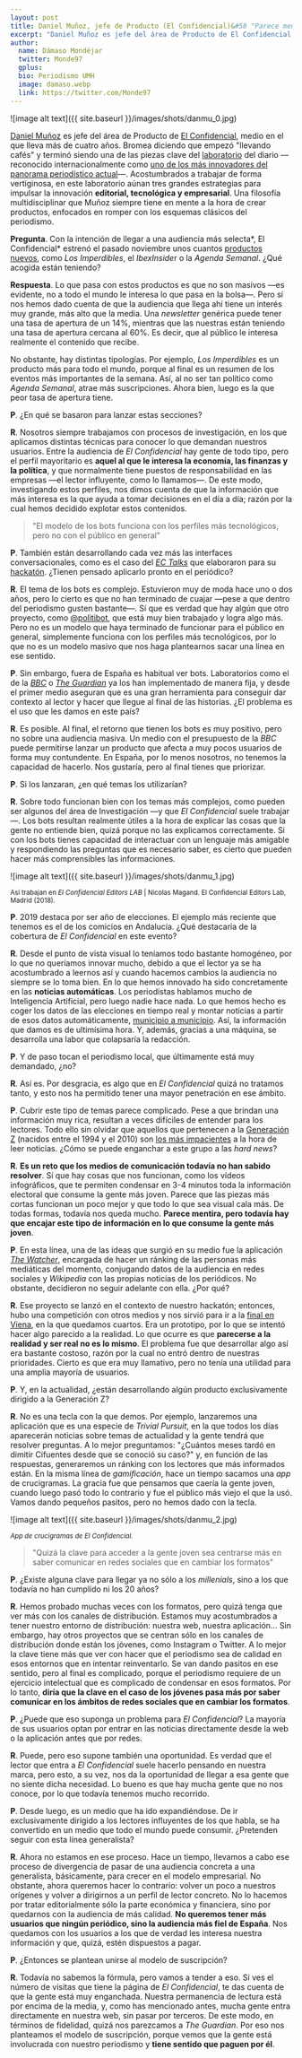 ```yaml
---
layout: post
title: Daniel Muñoz, jefe de Producto (El Confidencial)&#58 "Parece mentira, pero los medios de comunicación todavía no hemos dado con la tecla para llegar a la gente joven"
excerpt: "Daniel Muñoz es jefe del área de Producto de El Confidencial, medio en el que lleva más de cuatro años. Bromea diciendo que empezó 'llevando cafés' y terminó siendo una de las piezas clave del laboratorio del diario —reconocido internacionalmente como uno de los más innovadores del panorama periodístico actual—. Acostumbrados a trabajar de forma vertiginosa, en este laboratorio aúnan tres grandes estrategias para impulsar la innovación editorial, tecnológica y empresarial. Una filosofía multidisciplinar que Muñoz siempre tiene en mente a la hora de crear productos, enfocados en romper con los esquemas clásicos del periodismo."
author:
  name: Dámaso Mondéjar
  twitter: Monde97
  gplus:  
  bio: Periodismo UMH
  image: damaso.webp
  link: https://twitter.com/Monde97
---
```

![image alt text]({{ site.baseurl }}/images/shots/danmu_0.jpg)

[Daniel Muñoz](https://twitter.com/DanielPublico?lang=es) es jefe del área de Producto de [El Confidencial](https://www.elconfidencial.com/), medio en el que lleva más de cuatro años. Bromea diciendo que empezó "llevando cafés" y terminó  siendo una de las piezas clave del [laboratorio](https://lab.elconfidencial.com/) del diario —reconocido internacionalmente como [uno de los más innovadores del panorama periodístico actual](https://blogs.elconfidencial.com/comunicacion/en-contacto/2017-03-06/editors-lab-madrid-el-confidencial-lab_1342744/)—. Acostumbrados a trabajar de forma vertiginosa, en este laboratorio aúnan tres grandes estrategias para impulsar la innovación **editorial, tecnológica y empresarial**. Una filosofía multidisciplinar que Muñoz siempre tiene en mente a la hora de crear productos, enfocados en romper con los esquemas clásicos del periodismo. 

**Pregunta**. Con la intención de llegar a una audiencia más selecta*, El Confidencial* estrenó el pasado noviembre unos cuantos [productos nuevos](https://www.elconfidencial.com/espana/2018-11-14/los-imperdibles-newsletter-noticias-opinion-revista-internacional_1643912/), como *Los Imperdibles*, el *IbexInside*r o la *Agenda Semanal*. ¿Qué acogida están teniendo?

**Respuesta**. Lo que pasa con estos productos es que no son masivos —es evidente, no a todo el mundo le interesa lo que pasa en la bolsa—. Pero sí nos hemos dado cuenta de que la audiencia que llega ahí tiene un interés muy grande, más alto que la media. Una *newsletter* genérica puede tener una tasa de apertura de un 14%, mientras que las nuestras están teniendo una tasa de apertura cercana al 60%. Es decir, que al público le interesa realmente el contenido que recibe. 

No obstante, hay distintas tipologías. Por ejemplo, *Los Imperdibles* es un producto más para todo el mundo, porque al final es un resumen de los eventos más importantes de la semana. Así, al no ser tan político como *Agenda Semanal*, atrae más suscripciones. Ahora bien, luego es la que peor tasa de apertura tiene.

**P**. ¿En qué se basaron para lanzar estas secciones?

**R**. Nosotros siempre trabajamos con procesos de investigación, en los que aplicamos  distintas técnicas para conocer lo que demandan nuestros usuarios. Entre la audiencia de *El Confidencial* hay gente de todo tipo, pero el perfil mayoritario es **aquel al que le interesa la economía, las finanzas y la política**, y que normalmente tiene puestos de responsabilidad en las empresas —el lector influyente, como lo llamamos—. De este modo, investigando estos perfiles, nos dimos cuenta de que la información que más interesa es la que ayuda a tomar decisiones en el día a día; razón por la cual hemos decidido explotar estos contenidos. 

>"El modelo de los bots funciona con los perfiles más tecnológicos, pero no con el público en general"

**P**. También están desarrollando cada vez más las interfaces conversacionales, como es el caso del *[EC Talks](https://lab.elconfidencial.com/venimos-desde-hace-un-tiempo-escuchando-sobre-interfaces-conversacionales-fe6da4bc8a6a)* que elaboraron para su[ hackatón](https://www.elconfidencial.com/autores/elconfidencial-lab-560/). ¿Tienen pensado aplicarlo pronto en el periódico?

**R**. El tema de los bots es complejo. Estuvieron muy de moda hace uno o dos años, pero lo cierto es que no han terminado de cuajar —pese a que dentro del periodismo gusten bastante—. Sí que es verdad que hay algún que otro proyecto, como [@politibot](https://twitter.com/politibot?lang=es), que está muy bien trabajado y logra algo más. Pero no es un modelo que haya terminado de funcionar para el público en general, simplemente funciona con los perfiles más tecnológicos, por lo que no es un modelo masivo que nos haga plantearnos sacar una línea en ese sentido.

**P**. Sin embargo, fuera de España es habitual ver bots. Laboratorios como el de la *[BBC](http://bbcnewslabs.co.uk/projects/bots/)* o *[The Guardian](https://www.theguardian.com/help/insideguardian/2016/nov/07/introducing-the-guardian-chatbot)* ya los han implementado de manera fija, y desde el primer medio aseguran que es una gran herramienta para conseguir dar contexto al lector y hacer que llegue al final de las historias. ¿El problema es el uso que les damos en este país?

**R**. Es posible. Al final, el retorno que tienen los bots es muy positivo, pero no sobre una audiencia masiva. Un medio con el presupuesto de la *BBC* puede permitirse lanzar un producto que afecta a muy pocos usuarios de forma muy contundente. En España, por lo menos nosotros, no tenemos la capacidad de hacerlo. Nos gustaría, pero al final tienes que priorizar.

**P**.  Si los lanzaran, ¿en qué temas los utilizarían?

**R**. Sobre todo funcionan bien con los temas más complejos, como pueden ser algunos del área de Investigación —y que *El Confidencial* suele trabajar—. Los bots resultan realmente útiles a la hora de explicar las cosas que la gente no entiende bien, quizá porque no las explicamos correctamente. Si con los bots tienes capacidad de interactuar con un lenguaje más amigable y respondiendo las preguntas que es necesario saber, es cierto que pueden hacer más comprensibles las informaciones. 

![image alt text]({{ site.baseurl }}/images/shots/danmu_1.jpg)

<sup>Así trabajan en *El Confidencial Editors LAB* | Nicolas Magand. El Confidencial Editors Lab, Madrid (2018).

**P**. 2019 destaca por ser año de elecciones. El ejemplo más reciente que tenemos es el de los comicios en Andalucía. ¿Qué destacaría de la cobertura de *El Confidencial* en este evento?

**R**. Desde el punto de vista visual lo teníamos todo bastante homogéneo, por lo que no queríamos innovar mucho, debido a que el lector ya se ha acostumbrado a leernos así y cuando hacemos cambios la audiencia no siempre se lo toma bien. En lo que hemos innovado ha sido concretamente en las **noticias automáticas**. Los periodistas hablamos mucho de Inteligencia Artificial, pero luego nadie hace nada. Lo que hemos hecho es coger los datos de las elecciones en tiempo real y montar noticias a partir de esos datos automáticamente, [municipio a municipio](https://www.elconfidencial.com/elecciones-andalucia/2018-12-02/elecciones-andaluzas-directo-resultados-escrutinio_1680670/). Así, la información que damos es de ultimísima hora. Y, además, gracias a una máquina, se desarrolla una labor que colapsaría la redacción.

**P**. Y de paso tocan el periodismo local, que últimamente está muy demandado, ¿no? 

**R**. Así es. Por desgracia, es algo que en *El Confidencial* quizá no tratamos tanto, y esto nos ha permitido tener una mayor penetración en ese ámbito. 

**P**. Cubrir este tipo de temas parece complicado. Pese a que brindan una información muy rica, resultan a veces difíciles de entender para los lectores. Todo ello sin olvidar que aquellos que pertenecen a la [Generación Z](https://www.lavanguardia.com/vivo/20180715/45818419326/dia-habilidades-juventud-generacion-z.html) (nacidos entre el 1994 y el 2010) son [los más impacientes](https://www.lanacion.com.ar/2181378-como-son-los-millennials-a-travesde-la-mirada-de-la-generacion-z) a la hora de leer noticias. ¿Cómo se puede enganchar a este grupo a las *hard news*?

**R**. **Es un reto que los medios de comunicación todavía no han sabido resolver**. Sí que hay cosas que nos funcionan, como los vídeos infográficos, que te permiten condensar en 3-4 minutos toda la información electoral que consume la gente más joven. Parece que las piezas más cortas funcionan un poco mejor y que todo lo que sea visual cala más. De todas formas, todavía nos queda mucho. **Parece mentira, pero todavía hay que encajar este tipo de información en lo que consume la gente más joven**.

**P**. En esta línea, una de las ideas que surgió en su medio fue la aplicación *[The Watcher](https://lab.elconfidencial.com/hard-news-para-la-nueva-generaci%C3%B3n-la-idea-que-nos-hizo-ganar-el-editors-lab-2017-en-espa%C3%B1a-9b97d411d563)*, encargada de hacer un ránking de las personas más mediáticas del momento, conjugando datos de la audiencia en redes sociales y *Wikipedia* con las propias noticias de los periódicos. No obstante, decidieron no seguir adelante con ella. ¿Por qué?

**R**. Ese proyecto se lanzó en el contexto de nuestro hackatón; entonces, hubo una competición con otros medios y nos sirvió para ir a la [final en Viena](https://www.globaleditorsnetwork.org/programmes/editors-lab/editors-lab-final-2017/), en la que quedamos cuartos. Era un prototipo, por lo que se intentó hacer algo parecido a la realidad. Lo que ocurre es que **parecerse a la realidad y ser real no es lo mismo**. El problema fue que desarrollar algo así era bastante costoso, razón por la cual no entró dentro de nuestras prioridades. Cierto es que era muy llamativo,  pero no tenía una utilidad para una amplia mayoría de usuarios. 

**P**. Y, en la actualidad, ¿están desarrollando algún producto exclusivamente dirigido a la Generación Z?

**R**. No es una tecla con la que demos. Por ejemplo, lanzaremos una aplicación que es una especie de *Trivial Pursuit*, en la que todos los días aparecerán noticias sobre temas de actualidad y la gente tendrá que resolver preguntas. A lo mejor preguntamos: "¿Cuántos meses tardó en dimitir Cifuentes desde que se conoció su caso?" y, en función de las respuestas, generaremos un ránking con los lectores que más informados están. En la misma línea de *gamificación*, hace un tiempo sacamos una *app* de crucigramas. La gracia fue que pensamos que caería la gente joven, cuando luego pasó todo lo contrario y fue el público más viejo el que la usó. Vamos dando pequeños pasitos, pero no hemos dado con la tecla.

![image alt text]({{ site.baseurl }}/images/shots/danmu_2.jpg)

<sup>*App de crucigramas de El Confidencial.*

>"Quizá la clave para acceder a la gente joven sea centrarse más en saber comunicar en redes sociales que en cambiar los formatos"

**P**. ¿Existe alguna clave para llegar ya no sólo a los *millenials*, sino a los que todavía no han cumplido ni los 20 años?

**R**. Hemos probado muchas veces con los formatos, pero quizá tenga que ver más con los canales de distribución. Estamos muy acostumbrados a tener nuestro entorno de distribución: nuestra web, nuestra aplicación… Sin embargo, hay otros proyectos que se centran sólo en los canales de distribución donde están los jóvenes, como Instagram o Twitter. A lo mejor la clave tiene más que ver con hacer que el periodismo sea de calidad en esos entornos que en intentar reinventarlo. Se van dando pasitos en ese sentido, pero al final es complicado, porque el periodismo requiere de un ejercicio intelectual que es complicado de condensar en esos formatos. Por lo tanto, **diría que la clave en el caso de los jóvenes pasa más por saber comunicar en los ámbitos de redes sociales que en cambiar los formatos**.

**P**. ¿Puede que eso suponga un problema para *El Confidencial*? La mayoría de sus usuarios optan por entrar en las noticias directamente desde la web o la aplicación antes que por redes.

**R**. Puede, pero eso supone también una oportunidad. Es verdad que el lector que entra a *El Confidencial* suele hacerlo pensando en nuestra marca, pero esto, a su vez, nos da la  oportunidad de llegar a esa gente que no siente dicha necesidad. Lo bueno es que hay mucha gente que no nos conoce, por lo que todavía tenemos mucho recorrido. 

**P**. Desde luego, es un medio que ha ido expandiéndose. De ir exclusivamente dirigido a los lectores influyentes de los que habla, se ha convertido en un medio que todo el mundo puede consumir. ¿Pretenden seguir con esta línea generalista?

**R**. Ahora no estamos en ese proceso. Hace un tiempo, llevamos a cabo ese proceso de  divergencia de pasar de una audiencia concreta a una generalista, básicamente, para crecer en el modelo empresarial. No obstante, ahora queremos hacer lo contrario: volver un poco a nuestros orígenes y volver a dirigirnos a un perfil de lector concreto. No lo hacemos  por tratar editorialmente sólo la parte económica y financiera, sino por quedarnos con la audiencia de más calidad. **No queremos tener más usuarios que ningún periódico, sino la audiencia más fiel de España**. Nos quedamos con los usuarios a los que de verdad les interesa nuestra información y que, quizá, estén dispuestos a pagar.

**P**. ¿Entonces se plantean unirse al modelo de suscripción?

**R**. Todavía no sabemos la fórmula, pero vamos a tender a eso. Si ves el número de visitas que tiene la página de *El Confidencial*, te das cuenta de que la gente está muy enganchada. Nuestra permanencia de lectura está por encima de la media, y, como has mencionado antes, mucha gente entra directamente en nuestra web, sin pasar por terceros. De este modo, en términos de fidelidad, quizá nos parezcamos a *The Guardian*. Por eso nos planteamos el modelo de suscripción, porque vemos que la gente está involucrada con nuestro periodismo y **tiene sentido que paguen por él**. 